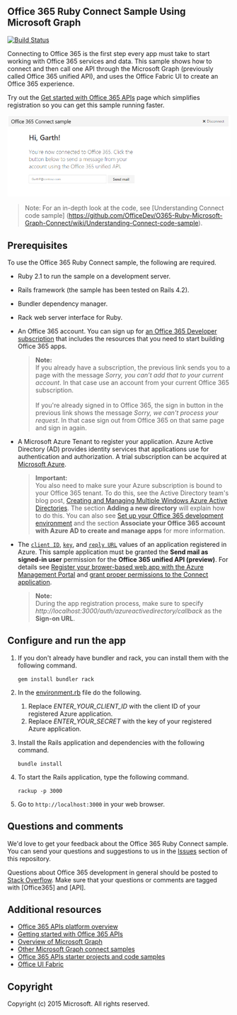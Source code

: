 ## Office 365 Ruby Connect Sample Using Microsoft Graph

[![Build Status](https://travis-ci.org/OfficeDev/O365-Ruby-Microsoft-Graph-Connect.svg)](https://travis-ci.org/OfficeDev/O365-Ruby-Microsoft-Graph-Connect)

Connecting to Office 365 is the first step every app must take to start working with Office 365 services and data. This sample shows how to connect and then call one API through the Microsoft Graph (previously called Office 365 unified API), and uses the Office Fabric UI to create an Office 365 experience.

Try out the [Get started with Office 365 APIs](http://dev.office.com/getting-started/office365apis?platform=option-ruby#setup) page which simplifies registration so you can get this sample running faster.

![Office 365 Ruby Connect sample screenshot](/readme-images/O365-Ruby-Microsoft-Graph-Connect.png)

> Note: For an in-depth look at the code, see [Understanding Connect code sample] (https://github.com/OfficeDev/O365-Ruby-Microsoft-Graph-Connect/wiki/Understanding-Connect-code-sample).

## Prerequisites

To use the Office 365 Ruby Connect sample, the following are required.

* Ruby 2.1 to run the sample on a development server.
* Rails framework (the sample has been tested on Rails 4.2).
* Bundler dependency manager.
* Rack web server interface for Ruby.
* An Office 365 account. You can sign up for [an Office 365 Developer subscription](https://portal.office.com/Signup/Signup.aspx?OfferId=6881A1CB-F4EB-4db3-9F18-388898DAF510&DL=DEVELOPERPACK&ali=1#0) that includes the resources that you need to start building Office 365 apps.

     > **Note:** <br />
     If you already have a subscription, the previous link sends you to a page with the message *Sorry, you can’t add that to your current account*. In that case use an account from your current Office 365 subscription.<br /><br />
     If you're already signed in to Office 365, the sign in button in the previous link shows the message *Sorry, we can't process your request*. In that case sign out from Office 365 on that same page and sign in again.
* A Microsoft Azure Tenant to register your application. Azure Active Directory (AD) provides identity services that applications use for authentication and authorization. A trial subscription can be acquired at [Microsoft Azure](https://account.windowsazure.com/SignUp).

     > **Important:** <br />
     You also need to make sure your Azure subscription is bound to your Office 365 tenant. To do this, see the Active Directory team's blog post, [Creating and Managing Multiple Windows Azure Active Directories](http://blogs.technet.com/b/ad/archive/2013/11/08/creating-and-managing-multiple-windows-azure-active-directories.aspx). The section **Adding a new directory** will explain how to do this. You can also see [Set up your Office 365 development environment](https://msdn.microsoft.com/office/office365/howto/setup-development-environment#bk_CreateAzureSubscription) and the section **Associate your Office 365 account with Azure AD to create and manage apps** for more information.
* The [```client ID```](app/Constants.rb#L29), [```key```](app/Constants.rb#L30), and [```reply URL```](app/Constants.rb#L31) values of an application registered in Azure. This sample application must be granted the **Send mail as signed-in user** permission for the **Office 365 unified API (preview)**. For details see [Register your brower-based web app with the Azure Management Portal](https://msdn.microsoft.com/office/office365/HowTo/add-common-consent-manually#bk_RegisterWebApp) and [grant proper permissions to the Connect application](https://github.com/OfficeDev/O365-Ruby-Microsoft-Graph-Connect/wiki/Grant-permissions-to-the-Connect-application-in-Azure).

     > **Note:** <br />
     During the app registration process, make sure to specify *http://localhost:3000/auth/azureactivedirectory/callback* as the **Sign-on URL**.

## Configure and run the app

1. If you don't already have bundler and rack, you can install them with the following command.

	```
	gem install bundler rack
	```
2. In the [environment.rb](config/environment.rb) file do the following.
	1. Replace *ENTER_YOUR_CLIENT_ID* with the client ID of your registered Azure application.
	2. Replace *ENTER_YOUR_SECRET* with the key of your registered Azure application.
3. Install the Rails application and dependencies with the following command.

	```
	bundle install
	```
4. To start the Rails application, type the following command.

	```
	rackup -p 3000
	```
5. Go to ```http://localhost:3000``` in your web browser.

## Questions and comments

We'd love to get your feedback about the Office 365 Ruby Connect sample. You can send your questions and suggestions to us in the [Issues](https://github.com/OfficeDev/O365-Ruby-Microsoft-Graph-Connect/issues) section of this repository.

Questions about Office 365 development in general should be posted to [Stack Overflow](http://stackoverflow.com/questions/tagged/Office365+API). Make sure that your questions or comments are tagged with [Office365] and [API].
  
## Additional resources

* [Office 365 APIs platform overview](https://msdn.microsoft.com/office/office365/howto/platform-development-overview)
* [Getting started with Office 365 APIs](http://dev.office.com/getting-started/office365apis)
* [Overview of Microsoft Graph](http://graph.microsoft.io/)
* [Other Microsoft Graph connect samples](https://github.com/officedev?utf8=%E2%9C%93&query=Microsoft-Graph-Connect)
* [Office 365 APIs starter projects and code samples](https://msdn.microsoft.com/office/office365/howto/starter-projects-and-code-samples)
* [Office UI Fabric](https://github.com/OfficeDev/Office-UI-Fabric)

## Copyright
Copyright (c) 2015 Microsoft. All rights reserved.
